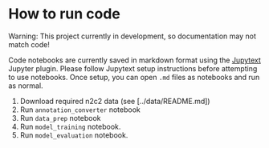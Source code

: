 # How to run code

Warning: This project currently in development, so documentation may not match code!

Code notebooks are currently saved in markdown format using the [Jupytext](https://github.com/mwouts/jupytext) Jupyter plugin. Please follow Jupytext setup instructions before attempting to use notebooks. Once setup, you can open `.md` files as notebooks and run as normal.

1. Download required n2c2 data (see [../data/README.md])
1. Run `annotation_converter` notebook
1. Run `data_prep` notebook
1. Run `model_training` notebook.
1. Run `model_evaluation` notebook.
